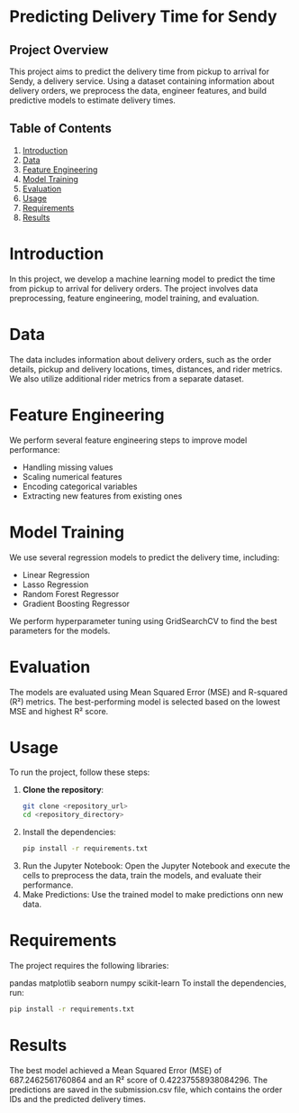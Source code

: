 # Predicting Delivery Time for Sendy

## Project Overview
This project aims to predict the delivery time from pickup to arrival for Sendy, a delivery service. Using a dataset containing information about delivery orders, we preprocess the data, engineer features, and build predictive models to estimate delivery times.

## Table of Contents
1. [Introduction](#introduction)
2. [Data](#data)
3. [Feature Engineering](#feature-engineering)
4. [Model Training](#model-training)
5. [Evaluation](#evaluation)
6. [Usage](#usage)
7. [Requirements](#requirements)
8. [Results](#results)


# Introduction
In this project, we develop a machine learning model to predict the time from pickup to arrival for delivery orders. The project involves data preprocessing, feature engineering, model training, and evaluation.

# Data
The data includes information about delivery orders, such as the order details, pickup and delivery locations, times, distances, and rider metrics. We also utilize additional rider metrics from a separate dataset.

# Feature Engineering
We perform several feature engineering steps to improve model performance:
- Handling missing values
- Scaling numerical features
- Encoding categorical variables
- Extracting new features from existing ones

# Model Training
We use several regression models to predict the delivery time, including:
- Linear Regression
- Lasso Regression
- Random Forest Regressor
- Gradient Boosting Regressor

We perform hyperparameter tuning using GridSearchCV to find the best parameters for the models.

# Evaluation
The models are evaluated using Mean Squared Error (MSE) and R-squared (R²) metrics. The best-performing model is selected based on the lowest MSE and highest R² score.

# Usage
To run the project, follow these steps:

1. **Clone the repository**:
   ```sh
   git clone <repository_url>
   cd <repository_directory>
   
2. Install the dependencies:
    ```sh
    pip install -r requirements.txt
    
3. Run the Jupyter Notebook:
   Open the Jupyter Notebook and execute the cells to preprocess the data, train the models, and evaluate their performance.
4. Make Predictions:
   Use the trained model to make predictions onn new data.


# Requirements
The project requires the following libraries:

pandas
matplotlib
seaborn
numpy
scikit-learn
To install the dependencies, run:
 ```sh
pip install -r requirements.txt
```

# Results
The best model achieved a Mean Squared Error (MSE) of 687.2462561760864 and an R² score of 0.42237558938084296. The predictions are saved in the submission.csv file, which contains the order IDs and the predicted delivery times.
